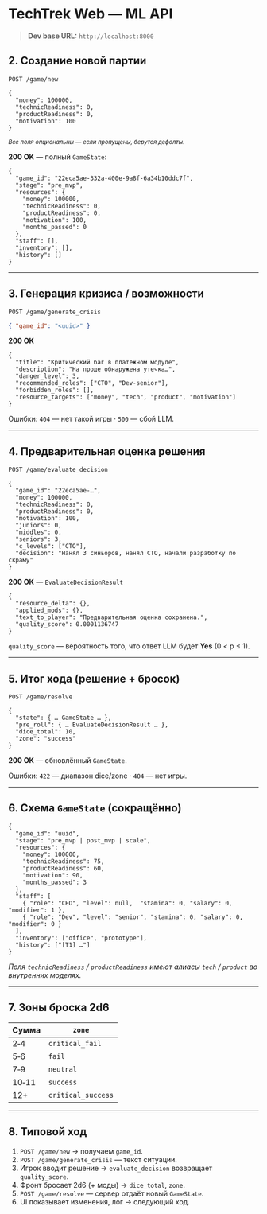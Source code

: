 # TechTrek Web — ML API

> **Dev base URL:** `http://localhost:8000`


## 2. Создание новой партии
`POST /game/new`
```jsonc
{
  "money": 100000,
  "technicReadiness": 0,
  "productReadiness": 0,
  "motivation": 100
}
```
<small>*Все поля опциональны — если пропущены, берутся дефолты.*</small>

**200 OK** — полный `GameState`:
```jsonc
{
  "game_id": "22eca5ae-332a-400e-9a8f-6a34b10ddc7f",
  "stage": "pre_mvp",
  "resources": {
    "money": 100000,
    "technicReadiness": 0,
    "productReadiness": 0,
    "motivation": 100,
    "months_passed": 0
  },
  "staff": [],
  "inventory": [],
  "history": []
}
```

---

## 3. Генерация кризиса / возможности
`POST /game/generate_crisis`
```json
{ "game_id": "<uuid>" }
```
**200 OK**
```jsonc
{
  "title": "Критический баг в платёжном модуле",
  "description": "На проде обнаружена утечка…",
  "danger_level": 3,
  "recommended_roles": ["CTO", "Dev-senior"],
  "forbidden_roles": [],
  "resource_targets": ["money", "tech", "product", "motivation"]
}
```

Ошибки: `404` — нет такой игры · `500` — сбой LLM.

---

## 4. Предварительная оценка решения
`POST /game/evaluate_decision`
```jsonc
{
  "game_id": "22eca5ae-…",
  "money": 100000,
  "technicReadiness": 0,
  "productReadiness": 0,
  "motivation": 100,
  "juniors": 0,
  "middles": 0,
  "seniors": 3,
  "c_levels": ["CTO"],
  "decision": "Нанял 3 синьоров, нанял СТО, начали разработку по скраму"
}
```
**200 OK** — `EvaluateDecisionResult`
```jsonc
{
  "resource_delta": {},
  "applied_mods": {},
  "text_to_player": "Предварительная оценка сохранена.",
  "quality_score": 0.0001136747
}
```
`quality_score` — вероятность того, что ответ LLM будет **Yes** (0 < p ≤ 1).

---

## 5. Итог хода (решение + бросок)
`POST /game/resolve`
```jsonc
{
  "state": { … GameState … },
  "pre_roll": { … EvaluateDecisionResult … },
  "dice_total": 10,
  "zone": "success"
}
```
**200 OK** — обновлённый `GameState`.

Ошибки: `422` — диапазон dice/zone · `404` — нет игры.

---

## 6. Схема `GameState` (сокращённо)
```jsonc
{
  "game_id": "uuid",
  "stage": "pre_mvp | post_mvp | scale",
  "resources": {
    "money": 100000,
    "technicReadiness": 75,
    "productReadiness": 60,
    "motivation": 90,
    "months_passed": 3
  },
  "staff": [
    { "role": "CEO", "level": null,  "stamina": 0, "salary": 0, "modifier": 1 },
    { "role": "Dev", "level": "senior", "stamina": 0, "salary": 0, "modifier": 0 }
  ],
  "inventory": ["office", "prototype"],
  "history": ["[T1] …"]
}
```
*Поля `technicReadiness` / `productReadiness` имеют алиасы `tech` / `product` во внутренних моделях.*

---

## 7. Зоны броска 2d6
| Сумма | `zone`             |
|-------|--------------------|
| 2‑4   | `critical_fail`    |
| 5‑6   | `fail`             |
| 7‑9   | `neutral`          |
| 10‑11 | `success`          |
| 12+   | `critical_success` |

---

## 8. Типовой ход
1. `POST /game/new` → получаем `game_id`.
2. `POST /game/generate_crisis` — текст ситуации.
3. Игрок вводит решение → `evaluate_decision` возвращает `quality_score`.
4. Фронт бросает 2d6 (+ моды) → `dice_total`, `zone`.
5. `POST /game/resolve` — сервер отдаёт новый `GameState`.
6. UI показывает изменения, лог → следующий ход.

